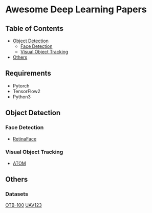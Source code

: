 # Awesome Deep Learning Papers

## Table of Contents

* [Object Detection](#object-detection)
  * [Face Detection](#face-detection)
  * [Visual Object Tracking](#visual-object-tracking)
* [Others](#others)

## Requirements
* Pytorch
* TensorFlow2
* Python3

## Object Detection
### Face Detection
  * [RetinaFace](https://arxiv.org/abs/1905.00641)

### Visual Object Tracking
  * [ATOM](https://arxiv.org/abs/1811.07628)
## Others
### Datasets
[OTB-100](http://cvlab.hanyang.ac.kr/tracker_benchmark/index.html)
[UAV123](https://ivul.kaust.edu.sa/Pages/pub-benchmark-simulator-uav.aspx)
    

  
  
